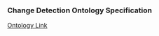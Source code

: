  ### Change Detection Ontology Specification 
 
 [Ontology Link](https://alex-randles.github.io/Change-Detection-Ontology/)
